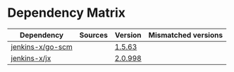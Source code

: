 # Dependency Matrix

Dependency | Sources | Version | Mismatched versions
---------- | ------- | ------- | -------------------
[jenkins-x/go-scm](https://github.com/jenkins-x/go-scm) |  | [1.5.63]() | 
[jenkins-x/jx](https://github.com/jenkins-x/jx) |  | [2.0.998](https://github.com/jenkins-x/jx/releases/tag/v2.0.998) | 
